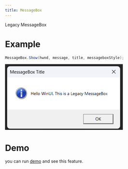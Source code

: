 ```yaml
---
title: MessageBox
---
```


Legacy MessageBox

# Example

```cs
MessageBox.Show(hwnd, message, title, messageboxStyle);
```

![DevWinUI](https://raw.githubusercontent.com/ghost1372/DevWinUI-Resources/refs/heads/main/DevWinUI-Docs/LegacyMessageBox.png)

# Demo
you can run [demo](https://github.com/Ghost1372/DevWinUI) and see this feature.